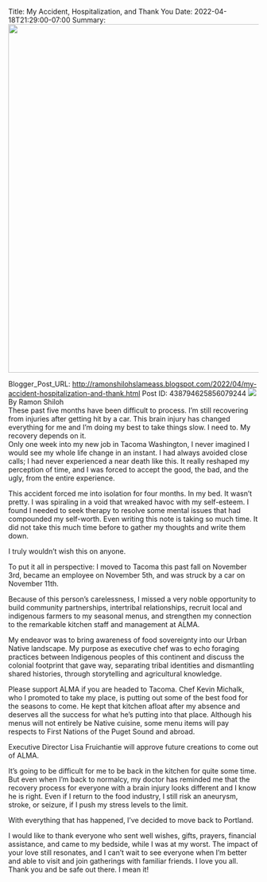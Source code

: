 Title: My Accident, Hospitalization, and Thank You
Date: 2022-04-18T21:29:00-07:00
Summary: <img src="https://blogger.googleusercontent.com/img/b/R29vZ2xl/AVvXsEjy0eFfPVNICps5O9hpVnSbFXNsGTu19CmFIpNxJhpjkQxylbU_SCNbWbA1KJ6fqETE-pTOlL1cRkom8pALgFk0UCYT9t6YlR1MrgpdZ5gownNvz9TdmTiLPR_WyaUG0uRsLHgXY4XGc0wjN4IhSpq3mxhuqQcNwE-56A4ZGDZKV-6QDrN7riX5aKU/s320/Blog%20Photo.jpg" width="700">

Blogger_Post_URL: http://ramonshilohslameass.blogspot.com/2022/04/my-accident-hospitalization-and-thank.html
Post ID: 438794625856079244
[![](https://blogger.googleusercontent.com/img/b/R29vZ2xl/AVvXsEjy0eFfPVNICps5O9hpVnSbFXNsGTu19CmFIpNxJhpjkQxylbU_SCNbWbA1KJ6fqETE-pTOlL1cRkom8pALgFk0UCYT9t6YlR1MrgpdZ5gownNvz9TdmTiLPR_WyaUG0uRsLHgXY4XGc0wjN4IhSpq3mxhuqQcNwE-56A4ZGDZKV-6QDrN7riX5aKU/s320/Blog%20Photo.jpg)](https://blogger.googleusercontent.com/img/b/R29vZ2xl/AVvXsEjy0eFfPVNICps5O9hpVnSbFXNsGTu19CmFIpNxJhpjkQxylbU_SCNbWbA1KJ6fqETE-pTOlL1cRkom8pALgFk0UCYT9t6YlR1MrgpdZ5gownNvz9TdmTiLPR_WyaUG0uRsLHgXY4XGc0wjN4IhSpq3mxhuqQcNwE-56A4ZGDZKV-6QDrN7riX5aKU/s1799/Blog%20Photo.jpg)  
By Ramon Shiloh   
These past five months have been difficult to process. I’m still recovering from injuries after getting hit by a car. This brain injury has changed everything for me and I’m doing my best to take things slow. I need to. My recovery depends on it.  
Only one week into my new job in Tacoma Washington, I never imagined I would see my whole life change in an instant. I had always avoided close calls; I had never experienced a near death like this. It really reshaped my perception of time, and I was forced to accept the good, the bad, and the ugly, from the entire experience.  
  
This accident forced me into isolation for four months. In my bed. It wasn’t pretty. I was spiraling in a void that wreaked havoc with my self\-esteem. I found I needed to seek therapy to resolve some mental issues that had compounded my self\-worth. Even writing this note is taking so much time. It did not take this much time before to gather my thoughts and write them down.  
  
I truly wouldn’t wish this on anyone.  
  
To put it all in perspective: I moved to Tacoma this past fall on November 3rd, became an employee on November 5th, and was struck by a car on November 11th.  
  
Because of this person’s carelessness, I missed a very noble opportunity to build community partnerships, intertribal relationships, recruit local and indigenous farmers to my seasonal menus, and strengthen my connection to the remarkable kitchen staff and management at ALMA.  
  
My endeavor was to bring awareness of food sovereignty into our Urban Native landscape. My purpose as executive chef was to echo foraging practices between Indigenous peoples of this continent and discuss the colonial footprint that gave way, separating tribal identities and dismantling shared histories, through storytelling and agricultural knowledge.  
  
Please support ALMA if you are headed to Tacoma. Chef Kevin Michalk, who I promoted to take my place, is putting out some of the best food for the seasons to come. He kept that kitchen afloat after my absence and deserves all the success for what he’s putting into that place. Although his menus will not entirely be Native cuisine, some menu items will pay respects to First Nations of the Puget Sound and abroad.  
  
Executive Director Lisa Fruichantie will approve future creations to come out of ALMA.  
  
It’s going to be difficult for me to be back in the kitchen for quite some time. But even when I’m back to normalcy, my doctor has reminded me that the recovery process for everyone with a brain injury looks different and I know he is right. Even if I return to the food industry, I still risk an aneurysm, stroke, or seizure, if I push my stress levels to the limit.  
  
With everything that has happened, I’ve decided to move back to Portland.  
  
I would like to thank everyone who sent well wishes, gifts, prayers, financial assistance, and came to my bedside, while I was at my worst. The impact of your love still resonates, and I can’t wait to see everyone when I’m better and able to visit and join gatherings with familiar friends. I love you all. Thank you and be safe out there. I mean it! 